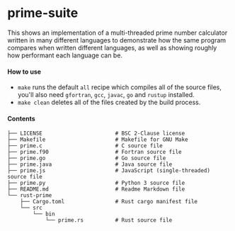 # prime-suite
This shows an implementation of a multi-threaded prime number calculator written in many different languages to demonstrate how the same program compares when written different languages, as well as showing roughly how performant each language can be.

#### How to use
 - `make` runs the default `all` recipe which compiles all of the source files, you'll also need `gfortran`, `gcc`, `javac`, `go` and `rustup` installed.
 - `make clean` deletes all of the files created by the build process.
 
#### Contents
```
├── LICENSE                       # BSC 2-Clause license
├── Makefile                      # Makefile for GNU Make
├── prime.c                       # C source file
├── prime.f90                     # Fortran source file
├── prime.go                      # Go source file
├── prime.java                    # Java source file
├── prime.js                      # JavaScript (single-threaded) source file
├── prime.py                      # Python 3 source file
├── README.md                     # Readme Markdown file
└── rust-prime
    ├── Cargo.toml                # Rust cargo manifest file
    └── src
        └── bin
            └── prime.rs          # Rust source file
```
